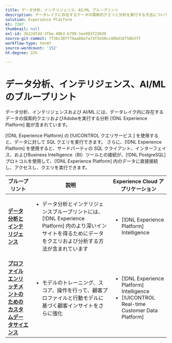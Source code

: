 ```yaml
---
title: データ分析、インテリジェンス、AI/ML ブループリント
description: データレイクに存在するデータの探索的クエリと分析を実行する方法について説明します。
solution: Experience Platform
kt: 7207
thumbnail: null
exl-id: 3b22dfdd-3fbe-40b3-b798-1ee983723039
source-git-commit: 7f3bc307f74aa88a7a73f3e50cc48bd16f58b37f
workflow-type: tm+mt
source-wordcount: '152'
ht-degree: 22%

---
```


# データ分析、インテリジェンス、AI/ML のブループリント

データ分析、インテリジェンスおよび AI/ML には、データレイク内に存在するデータの探索的クエリおよびAdobeを実行する分析 [!DNL Experience Platform] 能が含まれています。

[!DNL Experience Platform] の [!UICONTROL  クエリサービス ] を使用すると、データに対して SQL クエリを実行できます。 さらに、[!DNL Experience Platform] を使用すると、サードパーティの SQL クライアント、インターフェイス、およびBusiness Intelligence（BI）ツールとの接続が、[!DNL PostgreSQL] プロトコルを使用して、[!DNL Experience Platform] 内のデータに直接接続し、アクセスし、クエリを実行できます。

| ブループリント | 説明 | Experience Cloud アプリケーション |
|---|---|---|
| **[データ分析とインテリジェンス](analysis.md)** | <ul><li>データ分析とインテリジェンスブループリントには、[!DNL Experience Platform] 内のより深いインサイトを得るためにデータをクエリおよび分析する方法が含まれています</ul></li> | <ul><li> [!DNL Experience Platform] Intelligence</ul></li> |
| **[プロファイルエンリッチメントのためのカスタムデータサイエンス](data-science.md)** | <ul><li>モデルのトレーニング、スコア、操作を行って、顧客プロファイルと行動モデルに基づく顧客インサイトをさらに強化</li></ul> | <ul><li>[!DNL Experience Platform] Intelligence</li><li> [!UICONTROL Real-time Customer Data Platform]</li></ul> |
